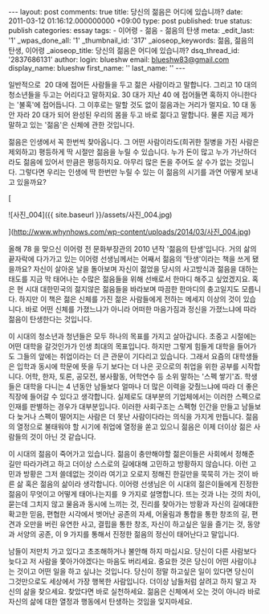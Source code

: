 \--- layout: post comments: true title: 당신의 젊음은 어디에 있습니까? date: 2011-03-12 01:16:12.000000000 +09:00 type: post published: true status: publish categories: essay tags: - 이어령 - 젊음 - 젊음의 탄생 meta: \_edit_last: '1' \_wpas_done_all: '1' \_thumbnail_id: '317' \_aioseop_keywords: 젊음, 젊음의 탄생, 이어령 \_aioseop_title: 당신의 젊음은 어디에 있습니까? dsq_thread_id: '2837686131' author: login: blueshw email: blueshw83@gmail.com display_name: blueshw first_name: '' last_name: '' ---

일반적으로  20 대에 접어든 사람들을 두고 젊은 사람이라고 말합니다. 그리고 10 대의 청소년들을 두고는 어리다고 말하지요. 30 대가 지난 40 에 접어들면 혹하지 아니한다는 '불혹'에 접어듭니다. 그 이후로는 말할 것도 없이 젊음과는 거리가 멀지요. 10 대 동안 자라 20 대가 되어 완성된 우리의 몸을 두고 바로 젊다고 말합니다. 물론 지금 제가 말하고 있는 '젊음'은 신체에 관한 것입니다.

젊음은 인생에서 꼭 한번씩 찾아옵니다. 그 어떤 사람이라도(희귀한 질병을 가진 사람은 제외하고) 평등하게 딱 시절만 젊음을 누릴 수 있습니다. 누가 돈이 많고 누가 가난하더라도 젊음에 있어서 만큼은 평등하지요. 아무리 많은 돈을 주어도 살 수가 없는 것입니다. 그렇다면 우리는 인생에 딱 한번만 누릴 수 있는 이 젊음의 시기를 과연 어떻게 보내고 있을까요?

[

![사진_004]({{ site.baseurl }}/assets/사진\_004.jpg)

](http://www.whynhows.com/wp-content/uploads/2014/03/사진_004.jpg)

올해 78 을 맞으신 이어령 전 문화부장관의 2010 년작 '젊음의 탄생'입니다. 거의 삶의 끝자락에 다가가고 있는 이어령 선생님께서는 어째서 젊음의 '탄생'이라는 책을 쓰게 됐을까요? 자신이 살아온 날을 돌아보며 자신이 젊었을 당시의 사고방식과 젊음을 대하는 태도를 지금 막 태어나는 수많은 젊음들을 위해 선배로서 한마디 해주고 싶었겠지요. 혹은 현 시대 대한민국의 젊지않은 젊음들을 바라보며 따끔한 한마디의 충고일지도 모릅니다. 하지만 이 책은 젊은 신체를 가진 젊은 사람들에게 전하는 메세지 이상의 것이 있습니다. 바로 어떤 신체를 가졌느냐가 아니라 어떠한 마음가짐과 정신을 가졌느냐에 따라 젊음이 탄생한다는 것입니다.

이 시대의 청소년과 청년들은 모두 하나의 목표를 가지고 살아갑니다. 초중고 시절에는 어떤 대학을 갈것인가가 인생 최대의 목표입니다. 하지만 그렇게 힘들게 대학을 들어가도 그들의 앞에는 취업이라는 더 큰 관문이 기다리고 있습니다. 그래서 요즘의 대학생들은 입학과 동시에 학문에 뜻을 두기 보다는 더 나은 곳으로의 취업을 위한 공부를 시작합니다. 어학, 한자, 토론, 공모전, 봉사활동, 어학연수 등 소위 말하는 '스펙 쌓기'죠. 학생들은 대학을 다니는 4 년동안 남들보다 얼마나 더 많은 이력을 갖췄느냐에 따라 더 좋은 직장에 들어갈 수 있다고 생각합니다. 실제로도 대부분의 기업체에서는 이러한 스펙으로 인재를 판별하는 경우가 대부분입니다. 이러한 사회구조는 스펙형 인간을 만들고 남들보다 늦거나 스펙이 떨어지는 사람은 더 못난 사람이다라는 의식을 가지게 만듭니다. 젊음의 열정으로 불태워야 할 시기에 취업에 열정을 쏟고 있으니 젊음은 이제 더이상 젊은 사람들의 것이 아닌 것 같습니다.

이 시대의 젊음이 죽어가고 있습니다. 젊음이 충만해야할 젊은이들은 사회에서 정해준 길만 따라가려고 하고 더이상 스스로의 길에대해 고민하고 방황하지 않습니다. 이런 고민과 방황은 그저 쓸데없는 것이라 여기고 오로지 정해진 한길만을 묵묵히 가는 것이 바른 삶 혹은 젊음의 삶이라 생각합니다. 이어령 선생님은 이 시대의 젊은이들에게 진정한 젊음이 무엇이고 어떻게 태어나는지를  9 가지로 설명합니다. 뜨는 것과 나는 것의 차이, 묻는데 그치지 않고 물음과 동시에 느끼는 것, 진리를 찾아가는 방황과 자신의 길에대한 확고한 믿음, 편협한 시각에서 벗어난 공존의 자세, 어울림과 통합을 통한 창조의 길, 편견과 오만을 버린 유연한 사고, 결핍을 통한 창조, 자신이 하고싶은 일을 즐기는 것, 동양과 서양의 공존, 이 9 가지를 통해서 진정한 젊음의 정신이 태어난다고 말입니다.

남들이 저만치 가고 있다고 초조해하거나 불안해 하지 마십시요. 당신이 다른 사람보다 늦다고 저 사람을 쫓아가야겠다는 마음도 버리세요. 중요한 것은 당신이 어떤 사람이냐는 것이고 어떤 일을 하고 싶냐는 것입니다. 당신이 정말 하고싶은 일이 있다면 당신이 그것만으로도 세상에서 가장 행복한 사람입니다. 더이상 남들처럼 살려고 하지 말고 자신의 삶을 찾으세요. 찾았다면 바로 실천하세요. 젊음은 신체에서 오는 것이 아니라 바로 자신의 삶에 대한 열정과 행동에서 탄생하는 것임을 잊지마세요.
